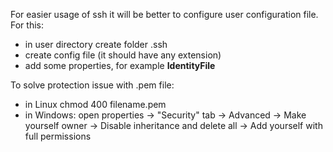 For easier usage of ssh it will be better to configure user configuration file. For this:
- in user directory create folder .ssh
- create config file (it should have any extension)
- add some properties, for example **IdentityFile**

To solve protection issue with .pem file:
- in Linux chmod 400 filename.pem
- in Windows: open properties -> "Security" tab -> Advanced -> Make yourself owner -> Disable inheritance and delete all -> Add yourself with full permissions